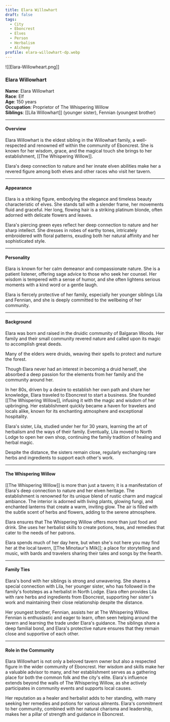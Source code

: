 ```yaml
---
title: Elara Willowhart
draft: false
tags:
  - City
  - Eboncrest
  - Elves
  - Person
  - Herbalism
  - Alchemy
profile: elara-willowhart-dp.webp
---
```

 ![[Elara-Willowheart.png]]

### Elara Willowhart

**Name**: Elara Willowhart  
**Race**: Elf  
**Age**: 150 years  
**Occupation**: Proprietor of The Whispering Willow  
**Siblings**: [[Lila Willowhart]] (younger sister), Fennian (youngest brother)

---

#### Overview

Elara Willowhart is the eldest sibling in the Willowhart family, a well-respected and renowned elf within the community of Eboncrest. She is known for her wisdom, grace, and the magical touch she brings to her establishment, [[The Whispering Willow]]. 

Elara's deep connection to nature and her innate elven abilities make her a revered figure among both elves and other races who visit her tavern.

---

#### Appearance

Elara is a striking figure, embodying the elegance and timeless beauty characteristic of elves. She stands tall with a slender frame, her movements fluid and graceful. Her long, flowing hair is a striking platinum blonde, often adorned with delicate flowers and leaves. 

Elara's piercing green eyes reflect her deep connection to nature and her sharp intellect. She dresses in robes of earthy tones, intricately embroidered with floral patterns, exuding both her natural affinity and her sophisticated style.

---

#### Personality

Elara is known for her calm demeanor and compassionate nature. She is a patient listener, offering sage advice to those who seek her counsel. Her wisdom is tempered with a sense of humor, and she often lightens serious moments with a kind word or a gentle laugh.

Elara is fiercely protective of her family, especially her younger siblings Lila and Fennian, and she is deeply committed to the wellbeing of her community.

---

#### Background

Elara was born and raised in the druidic community of Balgaran Woods. Her family and their small community revered nature and called upon its magic to accomplish great deeds. 

Many of the elders were druids, weaving their spells to protect and nurture the forest. 

Though Elara never had an interest in becoming a druid herself, she absorbed a deep passion for the elements from her family and the community around her.

In her 80s, driven by a desire to establish her own path and share her knowledge, Elara traveled to Eboncrest to start a business. She founded [[The Whispering Willow]], infusing it with the magic and wisdom of her upbringing. Her establishment quickly became a haven for travelers and locals alike, known for its enchanting atmosphere and exceptional hospitality.

Elara's sister, Lila, studied under her for 30 years, learning the art of herbalism and the ways of their family. Eventually, Lila moved to North Lodge to open her own shop, continuing the family tradition of healing and herbal magic. 

Despite the distance, the sisters remain close, regularly exchanging rare herbs and ingredients to support each other's work.

---

#### The Whispering Willow

[[The Whispering Willow]] is more than just a tavern; it is a manifestation of Elara's deep connection to nature and her elven heritage. The establishment is renowned for its unique blend of rustic charm and magical ambiance. The interior is adorned with living plants, glowing fungi, and enchanted lanterns that create a warm, inviting glow. The air is filled with the subtle scent of herbs and flowers, adding to the serene atmosphere.

Elara ensures that The Whispering Willow offers more than just food and drink. She uses her herbalist skills to create potions, teas, and remedies that cater to the needs of her patrons. 

Elara spends much of her day here, but when she's not here you may find her at the local tavern, [[The Minotaur's Milk]]; a place for storytelling and music, with bards and travelers sharing their tales and songs by the hearth.

---

#### Family Ties

Elara's bond with her siblings is strong and unwavering. She shares a special connection with Lila, her younger sister, who has followed in the family's footsteps as a herbalist in North Lodge. Elara often provides Lila with rare herbs and ingredients from Eboncrest, supporting her sister's work and maintaining their close relationship despite the distance.

Her youngest brother, Fennian, assists her at The Whispering Willow. Fennian is enthusiastic and eager to learn, often seen helping around the tavern and learning the trade under Elara's guidance. The siblings share a deep familial bond, and Elara's protective nature ensures that they remain close and supportive of each other.

---

#### Role in the Community

Elara Willowhart is not only a beloved tavern owner but also a respected figure in the wider community of Eboncrest. Her wisdom and skills make her a valuable advisor to many, and her establishment serves as a gathering place for both the common folk and the city's elite. Elara's influence extends beyond the walls of The Whispering Willow, as she actively participates in community events and supports local causes.

Her reputation as a healer and herbalist adds to her standing, with many seeking her remedies and potions for various ailments. Elara's commitment to her community, combined with her natural charisma and leadership, makes her a pillar of strength and guidance in Eboncrest.